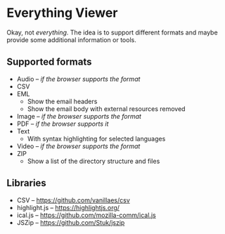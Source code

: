 # Everything Viewer

Okay, not *everything*. The idea is to support different formats and maybe provide some additional information or tools.


## Supported formats

* Audio – *if the browser supports the format*
* CSV
* EML
	* Show the email headers
	* Show the email body with external resources removed
* Image – *if the browser supports the format*
* PDF – *if the browser supports it*
* Text
	* With syntax highlighting for selected languages
* Video – *if the browser supports the format*
* ZIP
	* Show a list of the directory structure and files


## Libraries

* CSV – https://github.com/vanillaes/csv
* highlight.js – https://highlightjs.org/
* ical.js – https://github.com/mozilla-comm/ical.js
* JSZip – https://github.com/Stuk/jszip
